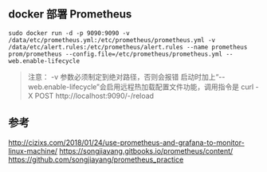 

## docker 部署 Prometheus

```
sudo docker run -d -p 9090:9090 -v /data/etc/prometheus.yml:/etc/prometheus/prometheus.yml -v /data/etc/alert.rules:/etc/prometheus/alert.rules --name prometheus prom/prometheus --config.file=/etc/prometheus/prometheus.yml --web.enable-lifecycle
```

> 注意： -v 参数必须制定到绝对路径，否则会报错
> 启动时加上“--web.enable-lifecycle”会启用远程热加载配置文件功能，调用指令是 curl -X POST http://localhost:9090/-/reload


## 参考

http://cizixs.com/2018/01/24/use-prometheus-and-grafana-to-monitor-linux-machine/
https://songjiayang.gitbooks.io/prometheus/content/
https://github.com/songjiayang/prometheus_practice
